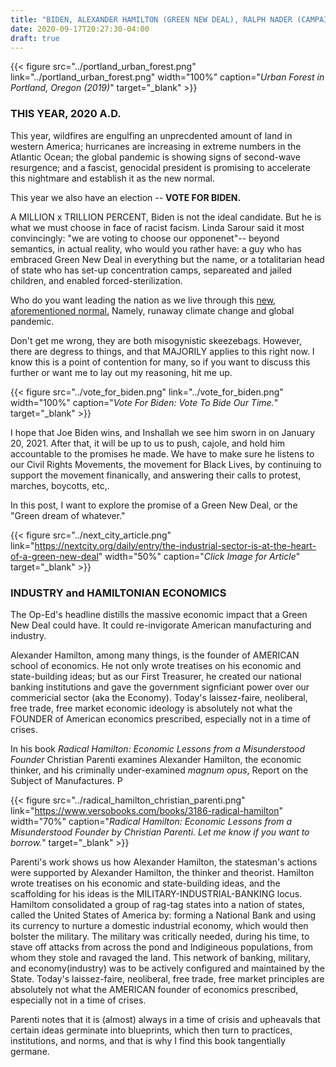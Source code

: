 ```yaml
---
title: "BIDEN, ALEXANDER HAMILTON (GREEN NEW DEAL), RALPH NADER (CAMPAIGN ADVERTIEMENT)"
date: 2020-09-17T20:27:30-04:00
draft: true
---
```



{{< figure src="../portland_urban_forest.png" link="../portland_urban_forest.png" width="100%" caption="*Urban Forest in Portland, Oregon (2019)*" target="_blank" >}}

### THIS YEAR, 2020 A.D.

<a name="aforementioned">This year,</a> wildfires are engulfing an unprecdented amount of land in western America; hurricanes are increasing in extreme numbers in the Atlantic Ocean; the global pandemic is showing signs of second-wave resurgence; and a fascist, genocidal president is promising to accelerate this nightmare and establish it as the new normal.

<!-- 
{{< figure src="../influenza_wave_chart.png" link="" width="0%" caption="*Source: https://miro.medium.com/max/700/0*aXAS6kHo9JDRi8sQ*" target="_blank" >}} -->


This year we also have an election -- **VOTE FOR BIDEN.**


A MILLION x TRILLION PERCENT, Biden is not the ideal candidate. But he is what we must choose in face of racist facism. Linda Sarour said it most convincingly: "we are voting to choose our opponenet"-- beyond semantics, in actual reality, who would you rather have: a guy who has embraced Green New Deal in everything but the name, or a totalitarian head of state who has set-up concentration camps, separeated and jailed children, and enabled forced-sterilization. 


Who do you want leading the nation as we live through this [new, aforementioned normal.](#aforementioned) Namely, runaway climate change and global pandemic.

Don't get me wrong, they are both misogynistic skeezebags. However, there are degress to things, and that MAJORILY applies to this right now. I know this is a point of contention for many, so if you want to discuss this further or want me to lay out my reasoning, hit me up.

{{< figure src="../vote_for_biden.png" link="../vote_for_biden.png" width="100%" caption="*Vote For Biden: Vote To Bide Our Time.*" target="_blank" >}}

I hope that Joe Biden wins, and Inshallah we see him sworn in on January 20, 2021. After that, it will be up to us to push, cajole, and hold him accountable to the promises he made. We have to make sure he listens to our Civil Rights Movements, the movement for Black Lives, by continuing to support the movement finanically, and answering their calls to protest, marches, boycotts, etc,.

In this post, I want to explore the promise of a Green New Deal, or the "Green dream of whatever." 



{{< figure src="../next_city_article.png" link="https://nextcity.org/daily/entry/the-industrial-sector-is-at-the-heart-of-a-green-new-deal" width="50%" caption="*Click Image for Article*" target="_blank" >}}

### INDUSTRY and HAMILTONIAN ECONOMICS

The Op-Ed's headline distills the massive economic impact that a Green New Deal could have. It could re-invigorate American manufacturing and industry. 

Alexander Hamilton, among many things, is the founder of AMERICAN school of economics. He not only wrote treatises on his economic and state-building ideas; but as our First Treasurer, he created our national banking institutions and gave the government signficiant power over our commericial sector (aka the Economy). Today's laissez-faire, neoliberal, free trade, free market economic ideology is absolutely not what the FOUNDER of American economics prescribed, especially not in a time of crises.

In his book *Radical Hamilton: Economic Lessons from a Misunderstood Founder* Christian Parenti examines Alexander Hamilton, the economic thinker, and his criminally under-examined *magnum opus*, Report on the Subject of Manufactures. P

{{< figure src="../radical_hamilton_christian_parenti.png" link="https://www.versobooks.com/books/3186-radical-hamilton" width="70%" caption="*Radical Hamilton: Economic Lessons from a Misunderstood Founder by Christian Parenti. Let me know if you want to borrow.*" target="_blank" >}} 

Parenti's work shows us how Alexander Hamilton, the statesman's actions were supported by Alexander Hamilton, the thinker and theorist. Hamilton wrote treatises on his economic and state-building ideas, and the scaffolding for his ideas is the MILITARY-INDUSTRIAL-BANKING locus. Hamiltom consolidated a group of rag-tag states into a nation of states, called the United States of America by: forming a National Bank and using its currency to nurture a domestic industrial economy, which would then bolster the military. The military was critically needed, during his time, to stave off attacks from across the pond and Indigineous populations, from whom they stole and ravaged the land. This network of banking, military, and economy(industry) was to be actively configured and maintained by the State. Today's laissez-faire, neoliberal, free trade, free market principles are absolutely not what the AMERICAN founder of economics prescribed, especially not in a time of crises.

Parenti notes that it is (almost) always in a time of crisis and upheavals that certain ideas germinate into blueprints, which then turn to practices, institutions, and norms, and that is why I find this book tangentially germane.



<!-- 
Biden, we VOTE and CALL on you to adopt the Green New Deal as part of the party platform. The Green New Deal or according to Pelosi, "Green dream of whatever" is a dream. It is the People's revision of the American Dream, and we ASK you that you let us dream, instead of leaving us to live this apocalyptic nightmare.

There is absolutely no reason that the Democrats are dragging their feed when it comes to adopting the Green New Deal platform, AND IF THEY LOSE THE ELECTORAL COLLEGE ELECTION-- yes, voter suppression, state-sanctioned right-wing, fascist violence, and contested ballots will be a factor, BUT FAILURE TO EMBRACE THE GREEN NEW DEAL will be an Ace Of Spades the Democrats refused to play when all and everything was at stakes.

We are in a catastrophic crisis and the Democratic Party refuses to acknowledge and respond to the depth and extent of it.

### RADICAL HAMILTON TO BIDEN: "ADOPT THE GREEN NEW DEAL. IT'S THE (INDUSTRIAL) ECONOMY, STUPID!"

This crisis can be an opportunity though. A once in a lifetime opportunity at this point.
The Green New Deal offers an opportunity to re-shape and re-calibrate the military, industry, and state banking nexus, to serve current needs, using its founder's, Hamilton's, own economic logic and principles. After reading Parenti, I realized that the military-industrial complex is not new. It is baked into our country's foundation, but because it is baked in, we can leverage the logic for our own ends.

One of the greatest threats we now face is catastrophic climate change and wildlife destruction. We do not need the military to aim at any living being, necessarily. It needs to look out and prepare for a climate that we are completely unprepared to work with. (Cybersecurity is another threat, but I want to look at it in another post, when I finish the book Surveillance Capitalism by Shoshana Zuboff).

Today, we have an over-bloated, wasteful military, a fast disappearing industrial sector, and our banks/financial institutions are leeching the wealth up to the very top. Re-imagining our industrial sector, by way of GREEN NEW DEAL, is a low-hanging fruit we need to capture NOW. Taxes, subsidies, tariffs are all tools in the State arsenal that it needs to use and guide the Nation's industry towards green technologies and renewable energy. A robust manufacturing/industrial sector is essential for our survival, not only according to Hamilton, but according to a prescient Op-Ed in Next City by Tom Outerbridge and Tinia Pina "The Industrial Sector is at the Heart of Green New Deal."

{{< figure src="../next_city_article.png" link="https://nextcity.org/daily/entry/the-industrial-sector-is-at-the-heart-of-a-green-new-deal" width="50%" caption="Click Image for Article" target="_blank" >}}

Why the hoop-la over industry and manufacturing? Because we need to be able to build and manufacture green technologies. We cannot rely on exports, because Hamilton outlines, it leaves us susceptible to foreign vagaries, to our detriment. Moreover, we need industry to implement findings from R&D (research and development), and we NEED R&D to start and prepare for worsening effects of climate disaster. Though definitely not a fan of his, Google's ex-leader, Eric Schmidt, recently declared that the US "dropped the ball" on innovation. He cites decrease in State funding, and he is 100% not wrong; but he does fail to recognize the link between R&D and industry. If production is offshore, it's hard to fund research which has to jump hurdles to be implemented in a foreign country. We need equipment and technology on hand that can be nimble and re-purposed. According to Outerbirdge and Pinia, it is one of the reasons that China now leads in solar energy production, even though the US developed the solar panel concept. And this continues with the lead that China is taking with 5G, AI, and other emerging, innovative technologies. We NEED industry and WE NEED R&D to strategically ready ourselves for catastrophic climate disaster and wildlife destruction, and the GREEN NEW DEAL is a giant stride in that new, hopeful direction.

Biden, my guy, you have the historical backing to go for it. Our first treasurer, wrote heaps upon heaps, BEGGING his colleagues to give the State power to implement the policies, we are now BEGGING you to make use of. But you need to find the courage within yourself to face reality and take action with the powers that we, the people, will definitely bestow upon you, IF YOU ADOPT THE MOTHERLUVIN' GREEN NEW DEAL. Don't be like Hillary and refuse to meet us even close to half-way, because A LOT of Americans have been left with nothing to lose, so your winning or losing is meh.

It is high time for YOUR party to embrace a platform that will pull the people out of the static inertia of hopelessness and reinvigorate them a re-designed, inclusive, New American Dream AKA Green New Deal. -->